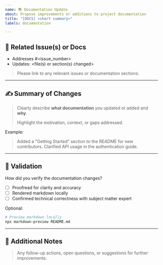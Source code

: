 ```yaml
---
name: 📚 Documentation Update
about: Propose improvements or additions to project documentation
title: "[DOCS] <short summary>"
labels: documentation

---
```


## 🔗 Related Issue(s) or Docs

- Addresses #<issue_number>  
- Updates: <file(s) or section(s) changed>

> Please link to any relevant issues or documentation sections.

---

## ✍️ Summary of Changes

> Clearly describe **what documentation** you updated or added and **why**.
>
> Highlight the motivation, context, or gaps addressed.

Example:
> Added a "Getting Started" section to the README for new contributors. Clarified API usage in the authentication guide.

---

## 🧪 Validation

How did you verify the documentation changes?

- [ ] Proofread for clarity and accuracy
- [ ] Rendered markdown locally
- [ ] Confirmed technical correctness with subject matter expert

Optional:

```bash
# Preview markdown locally
npx markdown-preview README.md
```

---

## 📢 Additional Notes

> Any follow-up actions, open questions, or suggestions for further improvements.
